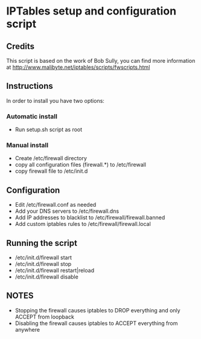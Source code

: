 # IPTables setup and configuration script

## Credits

This script is based on the work of Bob Sully, you can find more information
at http://www.malibyte.net/iptables/scripts/fwscripts.html

## Instructions

In order to install you have two options:

### Automatic install
* Run setup.sh script as root

### Manual install
* Create /etc/firewall directory
* copy all configuration files (firewall.\*) to /etc/firewall
* copy firewall file to /etc/init.d

## Configuration
* Edit /etc/firewall.conf as needed
* Add your DNS servers to /etc/firewall.dns 
* Add IP addresses to blacklist to /etc/firewall/firewall.banned
* Add custom iptables rules to /etc/firewall/firewall.local

## Running the script
* /etc/init.d/firewall start
* /etc/init.d/firewall stop
* /etc/init.d/firewall restart|reload
* /etc/init.d/firewall disable

## NOTES
* Stopping the firewall causes iptables to DROP everything and only ACCEPT from loopback
* Disabling the firewall causes iptables to ACCEPT everything from anywhere

